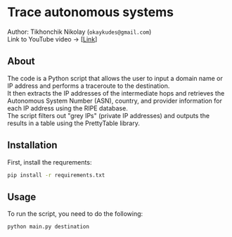 # Trace autonomous systems

Author: Tikhonchik Nikolay (`okaykudes@gmail.com`)  
Link to YouTube video -> [[Link](https://www.youtube.com/watch?v=RtLtLs1Diwg)]

## About

The code is a Python script that allows the user to input a domain name or IP address and performs a traceroute to the destination.  
It then extracts the IP addresses of the intermediate hops and retrieves the Autonomous System Number (ASN), country, and provider information for each IP address using the RIPE database.  
The script filters out "grey IPs" (private IP addresses) and outputs the results in a table using the PrettyTable library. 

## Installation

First, install the requrements:

```bash
pip install -r requirements.txt
```

## Usage

To run the script, you need to do the following:  

```bash
python main.py destination
```